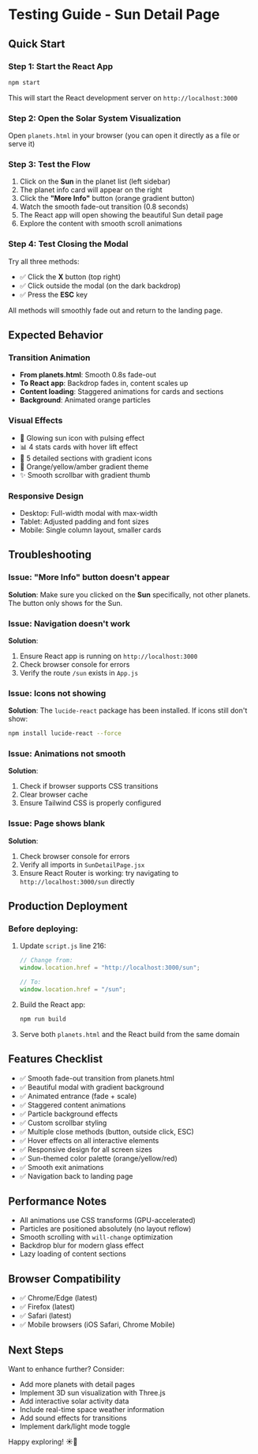 # Testing Guide - Sun Detail Page

## Quick Start

### Step 1: Start the React App
```bash
npm start
```
This will start the React development server on `http://localhost:3000`

### Step 2: Open the Solar System Visualization
Open `planets.html` in your browser (you can open it directly as a file or serve it)

### Step 3: Test the Flow
1. Click on the **Sun** in the planet list (left sidebar)
2. The planet info card will appear on the right
3. Click the **"More Info"** button (orange gradient button)
4. Watch the smooth fade-out transition (0.8 seconds)
5. The React app will open showing the beautiful Sun detail page
6. Explore the content with smooth scroll animations

### Step 4: Test Closing the Modal
Try all three methods:
- ✅ Click the **X** button (top right)
- ✅ Click outside the modal (on the dark backdrop)
- ✅ Press the **ESC** key

All methods will smoothly fade out and return to the landing page.

## Expected Behavior

### Transition Animation
- **From planets.html**: Smooth 0.8s fade-out
- **To React app**: Backdrop fades in, content scales up
- **Content loading**: Staggered animations for cards and sections
- **Background**: Animated orange particles

### Visual Effects
- 🌟 Glowing sun icon with pulsing effect
- 📊 4 stats cards with hover lift effect
- 📝 5 detailed sections with gradient icons
- 🎨 Orange/yellow/amber gradient theme
- ✨ Smooth scrollbar with gradient thumb

### Responsive Design
- Desktop: Full-width modal with max-width
- Tablet: Adjusted padding and font sizes
- Mobile: Single column layout, smaller cards

## Troubleshooting

### Issue: "More Info" button doesn't appear
**Solution**: Make sure you clicked on the **Sun** specifically, not other planets. The button only shows for the Sun.

### Issue: Navigation doesn't work
**Solution**: 
1. Ensure React app is running on `http://localhost:3000`
2. Check browser console for errors
3. Verify the route `/sun` exists in `App.js`

### Issue: Icons not showing
**Solution**: The `lucide-react` package has been installed. If icons still don't show:
```bash
npm install lucide-react --force
```

### Issue: Animations not smooth
**Solution**: 
1. Check if browser supports CSS transitions
2. Clear browser cache
3. Ensure Tailwind CSS is properly configured

### Issue: Page shows blank
**Solution**:
1. Check browser console for errors
2. Verify all imports in `SunDetailPage.jsx`
3. Ensure React Router is working: try navigating to `http://localhost:3000/sun` directly

## Production Deployment

### Before deploying:
1. Update `script.js` line 216:
   ```javascript
   // Change from:
   window.location.href = "http://localhost:3000/sun";
   
   // To:
   window.location.href = "/sun";
   ```

2. Build the React app:
   ```bash
   npm run build
   ```

3. Serve both `planets.html` and the React build from the same domain

## Features Checklist

- ✅ Smooth fade-out transition from planets.html
- ✅ Beautiful modal with gradient background
- ✅ Animated entrance (fade + scale)
- ✅ Staggered content animations
- ✅ Particle background effects
- ✅ Custom scrollbar styling
- ✅ Multiple close methods (button, outside click, ESC)
- ✅ Hover effects on all interactive elements
- ✅ Responsive design for all screen sizes
- ✅ Sun-themed color palette (orange/yellow/red)
- ✅ Smooth exit animations
- ✅ Navigation back to landing page

## Performance Notes

- All animations use CSS transforms (GPU-accelerated)
- Particles are positioned absolutely (no layout reflow)
- Smooth scrolling with `will-change` optimization
- Backdrop blur for modern glass effect
- Lazy loading of content sections

## Browser Compatibility

- ✅ Chrome/Edge (latest)
- ✅ Firefox (latest)
- ✅ Safari (latest)
- ✅ Mobile browsers (iOS Safari, Chrome Mobile)

## Next Steps

Want to enhance further? Consider:
- Add more planets with detail pages
- Implement 3D sun visualization with Three.js
- Add interactive solar activity data
- Include real-time space weather information
- Add sound effects for transitions
- Implement dark/light mode toggle

Happy exploring! ☀️🚀
